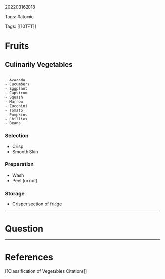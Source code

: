 202203162018

Tags: #atomic

Tags: [[10TFT]]

# Fruits
## Culinarily Vegetables
```ad-example

- Avocado
- Cucumbers
- Eggplant
- Capsicum
- Squash
- Marrow
- Zucchini
- Tomato
- Pumpkins
- Chillies
- Beans

```
### Selection
- Crisp
- Smooth Skin
### Preparation
- Wash
- Peel (or not)
### Storage
- Crisper section of fridge

---
# Question


---
# References
[[Classification of Vegetables Citations]]